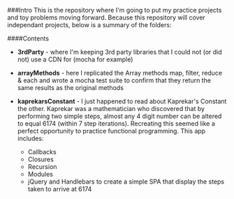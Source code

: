 ###Intro
This is the repository where I'm going to put my practice projects and toy problems moving forward.  Because this repository will cover independant projects, below is a summary of the folders:

####Contents
*  **3rdParty** - where I'm keeping 3rd party libraries that I could not (or did not) use a CDN for (mocha for example)  

*  **arrayMethods** - here I replicated the Array methods map, filter, reduce & each and wrote a mocha test suite to confirm that they return the same results as the original methods  

*  **kaprekarsConstant** - I just happened to read about Kaprekar's Constant the other.  Kaprekar was a mathematician who discovered that by performing two simple steps, almost any 4 digit number can be altered to equal 6174 (within 7 step iterations).  Recreating this seemed like a perfect opportunity to practice functional programming.  This app includes:  
    *  Callbacks  
    *  Closures  
    *  Recursion  
    *  Modules  
    *  jQuery and Handlebars to create a simple SPA that display the steps taken to arrive at 6174